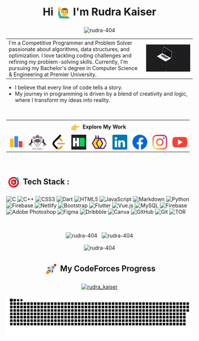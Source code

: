 <h1 align="center">Hi <img src="assets/hi_man.gif" width="40px" align="center"> I'm Rudra Kaiser</h1>

<p align="center"><img src="https://readme-typing-svg.demolab.com/?font=Kanit&duration=4000&pause=1000&color=37BDBD&width=435&lines=Competitive+Programmer;Problem+Solver;Self+Learner;Good+Listener;Detail+Oriented;Continuous+Learner&center=true&width=500&height=30" alt="rudra-404"></p>
<!--
Hi, emoji with googles ----- <img src="https://emojis.slackmojis.com/emojis/images/1531849430/4246/blob-sunglasses.gif?1531849430" width="30"/>
![Typing SVG](https://readme-typing-svg.demolab.com/?font=Kanit&duration=4000&pause=500&color=37BDBD&width=435&lines=Competitive+Programmer;Problem+Solver;Self+Learner;Good+Listener;Detail+Oriented;Continuous+Learner)
https://git.io/typing-svg -->

<!--
Bannar
![Frontend Developer](assets/bannar.png)
-->

<table>
  <tr>
    <td>
      I'm a Competitive Programmer and Problem Solver passionate about algorithms, data structures, and optimization. I love tackling coding challenges and refining my problem-solving skills. Currently, I'm pursuing my Bachelor's degree in Computer Science & Engineering at Premier University.
    </td>
    <td>
      <img src="assets/code.gif" alt='CODE'>
    </td>
  </tr>
</table>

- I believe that every line of code tells a story.
- My journey in programming is driven by a blend of creativity and logic, where I transform my ideas into reality.

<br>
<table align="center">
  <tr>
    <th colspan="9"><img src="./assets/pointing.gif" width="30px" align="center"> Explore My Work</th>
  </tr>
  <tr>
    <td align="center">
      <a href="https://codeforces.com/profile/rudra_kaiser">
        <img src="https://github.com/rudra-404/rudra-404/blob/main/assets/codeforces.svg" alt='CodeForces' height='40'>
      </a>
    </td>
    <td>
      <a href="https://atcoder.jp/users/rudra_kaiser">
        <img src="https://github.com/rudra-404/rudra-404/blob/main/assets/atcoder.svg" alt='AtCoder' height='40'>
      </a>
    </td>
    <td>
      <a href="https://leetcode.com/u/rudra_kaiser/">
        <img src="https://github.com/rudra-404/rudra-404/blob/main/assets/leetcode.svg" alt='AtCoder' height='40'>
      </a>
    </td>
    <td>
      <a href="http://www.hackerrank.com/profile/rudrakaiser90">
        <img src="https://github.com/rudra-404/rudra-404/blob/main/assets/hackerrank.svg" alt='HackerRank' height='40'>
      </a>
    </td>
    <td>
      <a href="https://judge.beecrowd.com/en/profile/987444">
        <img src="https://github.com/rudra-404/rudra-404/blob/main/assets/beecrowd.png" alt='BeeCrowd' height='40'>
      </a>
    </td>
    <td>
      <a href="https://www.linkedin.com/in/rudrakaiser">
        <img src="https://github.com/CLorant/readme-social-icons/blob/main/large/colored/linkedin.svg" alt='LinkedIn' height='40'>
      </a>
    </td>
    <td>
      <a href="https://www.facebook.com/johan.edal">
        <img src="https://github.com/CLorant/readme-social-icons/blob/main/large/colored/facebook.svg" alt='facebook' height='40'>
      </a>
    </td>
    <td>
      <a href="https://www.instagram.com/rudra.kaiser?igsh=YmkzZ281anAzZWRu/">
        <img src="https://github.com/CLorant/readme-social-icons/blob/main/large/colored/instagram.svg" alt='Instagram' height='40'>
      </a>
    </td>
    <td>
      <a href="https://www.youtube.com/@rudrakaiser">
        <img src="assets/youtube.svg" alt='YouTube' height='40'>
      </a>
    </td>
  </tr>
</table>


<!--

[<img src='https://cdn.jsdelivr.net/npm/simple-icons@3.0.1/icons/github.svg' alt='github' height='40'>](https://github.com/rudra-404)    [<img src='https://cdn.jsdelivr.net/npm/simple-icons@3.0.1/icons/linkedin.svg' alt='linkedin' height='40'>](https://www.linkedin.com/in/rudra-kaiser-931b5b2b0?utm_source=share&utm_campaign=share_via&utm_content=profile&utm_medium=android_app/)    [<img src='https://cdn.jsdelivr.net/npm/simple-icons@3.0.1/icons/facebook.svg' alt='facebook' height='40'>](https://www.facebook.com/johan.edal?mibextid=ZbWKwL)    [<img src='https://cdn.jsdelivr.net/npm/simple-icons@3.0.1/icons/instagram.svg' alt='instagram' height='40'>](https://www.instagram.com/rudra.kaiser?igsh=YmkzZ281anAzZWRu/)    [<img src='https://cdn.jsdelivr.net/npm/simple-icons@3.0.1/icons/codeforces.svg' alt='codeforces' height='40'>](https://codeforces.com/profile/rudra_kaiser) 

light : [![trophy](https://github-profile-trophy.vercel.app/?username=ryo)](https://github.com/ryo-ma/github-profile-trophy)

dark : [![trophy](https://github-profile-trophy.vercel.app/?username=ryo-ma&theme=onedark)](https://github.com/ryo-ma/github-profile-trophy)

[![Top Langs](https://github-readme-stats.vercel.app/api/top-langs/?username=rudra-404)](https://github.com/anuraghazra/github-readme-stats)
-->

<!--

## My Experties 

### Languages & Frameworks :
| C | C++ | JS | Python | Dart | Flutter |
|---|-----|----|--------|------|---------|
|  <a href="#experties"><img src="https://github.com/devicons/devicon/blob/master/icons/c/c-original.svg" title="C"  alt="C" width="55" height="55"/></a> | <a href="#experties"><img src="https://github.com/devicons/devicon/blob/master/icons/cplusplus/cplusplus-original.svg" title="C++"  alt="C++" width="55" height="55"/></a> | <a href="#experties"><img src="https://github.com/devicons/devicon/blob/master/icons/javascript/javascript-original.svg" title="JavaScript" alt="JavaScript" width="55" height="55"/></a> | <a href="#experties"><img src="https://github.com/devicons/devicon/blob/master/icons/python/python-original.svg" title="Python"  alt="Python" width="55" height="55"/></a> | <a href="#experties"><img src="https://github.com/devicons/devicon/blob/master/icons/dart/dart-original.svg" title="Dart" alt="Dart" width="55" height="55"/></a> | <a href="#experties"><img src="https://github.com/devicons/devicon/blob/master/icons/flutter/flutter-original.svg" title="Flutter" alt="Flutter" width="55" height="55"/></a> |


### OS :

| Windows | Linux | Android |
|---------|-------|---------|
| <a href="#experties"><img src="https://github.com/devicons/devicon/blob/master/icons/windows11/windows11-original.svg" title="Windows" alt="Windows" width="55" height="55"/></a> | <a href="#experties"><img src="https://github.com/devicons/devicon/blob/master/icons/linux/linux-original.svg" title="Linux" alt="Linux" width="55" height="55"/></a> | <a href="#experties"><img src="https://github.com/devicons/devicon/blob/master/icons/android/android-plain.svg" title="Android" alt="Android" width="55" height="55"/></a> |

-->
<br>

<h2><img src="./assets/focus.gif" width="40px" align="center"> Tech Stack :</h2>
  
![C](https://img.shields.io/badge/c-%2300599C.svg?style=for-the-badge&logo=c&logoColor=white) ![C++](https://img.shields.io/badge/c++-%2300599C.svg?style=for-the-badge&logo=c%2B%2B&logoColor=white) ![CSS3](https://img.shields.io/badge/css3-%231572B6.svg?style=for-the-badge&logo=css3&logoColor=white) ![Dart](https://img.shields.io/badge/dart-%230175C2.svg?style=for-the-badge&logo=dart&logoColor=white) ![HTML5](https://img.shields.io/badge/html5-%23E34F26.svg?style=for-the-badge&logo=html5&logoColor=white) ![JavaScript](https://img.shields.io/badge/javascript-%23323330.svg?style=for-the-badge&logo=javascript&logoColor=%23F7DF1E) ![Markdown](https://img.shields.io/badge/markdown-%23000000.svg?style=for-the-badge&logo=markdown&logoColor=white) ![Python](https://img.shields.io/badge/python-3670A0?style=for-the-badge&logo=python&logoColor=ffdd54) ![Firebase](https://img.shields.io/badge/firebase-%23039BE5.svg?style=for-the-badge&logo=firebase) ![Netlify](https://img.shields.io/badge/netlify-%23000000.svg?style=for-the-badge&logo=netlify&logoColor=#00C7B7) ![Bootstrap](https://img.shields.io/badge/bootstrap-%238511FA.svg?style=for-the-badge&logo=bootstrap&logoColor=white) ![Flutter](https://img.shields.io/badge/Flutter-%2302569B.svg?style=for-the-badge&logo=Flutter&logoColor=white) ![Vue.js](https://img.shields.io/badge/vue.js-%2335495e.svg?style=for-the-badge&logo=vuedotjs&logoColor=%234FC08D) ![MySQL](https://img.shields.io/badge/mysql-4479A1.svg?style=for-the-badge&logo=mysql&logoColor=white) ![Firebase](https://img.shields.io/badge/firebase-a08021?style=for-the-badge&logo=firebase&logoColor=ffcd34) ![Adobe Photoshop](https://img.shields.io/badge/adobe%20photoshop-%2331A8FF.svg?style=for-the-badge&logo=adobe%20photoshop&logoColor=white) ![Figma](https://img.shields.io/badge/figma-%23F24E1E.svg?style=for-the-badge&logo=figma&logoColor=white) ![Dribbble](https://img.shields.io/badge/Dribbble-EA4C89?style=for-the-badge&logo=dribbble&logoColor=white) ![Canva](https://img.shields.io/badge/Canva-%2300C4CC.svg?style=for-the-badge&logo=Canva&logoColor=white) ![GitHub](https://img.shields.io/badge/github-%23121011.svg?style=for-the-badge&logo=github&logoColor=white) ![Git](https://img.shields.io/badge/git-%23F05033.svg?style=for-the-badge&logo=git&logoColor=white) ![TOR](https://img.shields.io/badge/tor-%237E4798.svg?style=for-the-badge&logo=tor-project&logoColor=white)

<br>

<p align="center"><img align="center" src="https://github-readme-stats.vercel.app/api/top-langs/?username=rudra-404&theme=highcontrast&hide_border=false&include_all_commits=true&count_private=true&layout=compact" alt="rudra-404" /> &nbsp; <img align="center" src="https://nirzak-streak-stats.vercel.app/?user=rudra-404&theme=highcontrast&hide_border=false" alt="rudra-404" /></p>
<!-- This Section : https://gprm.itsvg.in -->

<p align="center"><img align="center" src="http://github-profile-summary-cards.vercel.app/api/cards/profile-details?username=rudra-404&theme=codeSTACKr" alt="rudra-404" /></p>
<!-- This Section : https://github-profile-summary-cards.vercel.app/  theme : vision_friendly_dark-->

<h2 align="center"><img src="./assets/rocket.gif" width="40px" align="center"> My CodeForces Progress</h2>
<p align="center"><a href="https://codeforces.com/profile/rudra_kaiser"><img align="center" src="https://codeforces-readme-stats.vercel.app/api/card?username=rudra_kaiser&theme=radical&disable_animations=false&show_icons=true&force_username=true" alt="rudra_kaiser" /></a></p>
<!-- This Section : https://codeforces-readme-stats.vercel.app/ -->


<!--
<p align="center"><img align="center" src="http://github-profile-summary-cards.vercel.app/api/cards/most-commit-language?username=rudra-404&theme=vision_friendly_dark" alt="rudra-404" /> &nbsp; <img align="center" src="http://github-profile-summary-cards.vercel.app/api/cards/repos-per-language?username=rudra-404&theme=vision_friendly_dark" alt="rudra-404" /></p>
-->
<!-- This Section : https://github-profile-summary-cards.vercel.app/  theme : vision_friendly_dark-->

<!--
GitHub : Trophie
<p align="center"> <img src="https://github-profile-trophy.vercel.app/?username=rudra-404&theme=radical&no-frame=true&no-bg=true&margin-w=4" alt="rudra-404" /> </p>
-->
<!-- This Section : https://gprm.itsvg.in -->


<p align="center">
 <a href="#experties"><img width="1000" src="assets/snake.svg" alt="snake"/></a>
</p>

<!--
Dev Icon Link  :  https://github.com/devicons/devicon/blob/master/icons/
-->
